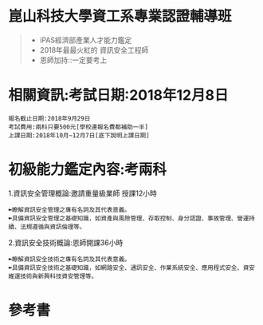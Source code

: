 # 崑山科技大學資工系專業認證輔導班
>* iPAS經濟部產業人才能力鑑定
>* 2018年最最火紅的  資訊安全工程師
>* 恩師加持::一定要考上

# 相關資訊:考試日期:2018年12月8日
```
報名截止日期:2018年9月29日
考試費用:兩科只要500元[學校連報名費都補助一半]
上課日期:2018年10月~12月7日[底下說明上課日期]
```

# 初級能力鑑定內容:考兩科
1.資訊安全管理概論:邀請重量級業師  授課12小時
```
➽瞭解資訊安全管理之專有名詞及其代表意義。
➽具備資訊安全管理之基礎知識，如資產與風險管理、存取控制、身分認證、事故管理、營運持續、法規遵循與資訊倫理等。
```
2.資訊安全技術概論:恩師開課36小時
```
➽瞭解資訊安全技術之專有名詞及其代表意義。
➽具備資訊安全技術之基礎知識，如網路安全、通訊安全、作業系統安全、應用程式安全、資安維運技術與新興科技資安管理等。
```
# 參考書
```

```
